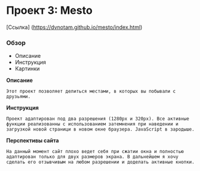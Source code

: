 # Проект 3: Mesto

[Ссылка] (https://dvnotam.github.io/mesto/index.html)


### Обзор
* Описание
* Инструкция
* Картинки

**Описание**

    Этот проект позволяет делиться местами, в которых вы побывали с друзьями. 


**Инструкция**

    Проект адаптирован под два разрешения (1280px и 320px). Все активные функции реализованны с использованием затемнения при наведении и загрузкой новой страници в новом окне браузера. JavaScript в зародыше.


**Перспективы сайта**

    На данный момент сайт плохо ведет себя при сжатии окна и полностью адаптирован только для двух размеров экрана. В дальнейшем я хочу сделать его отзывчивым на любом разрешении и доделать активные кнопки.

